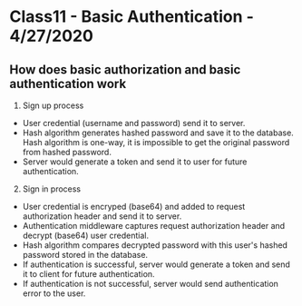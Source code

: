 # Class11 - Basic Authentication - 4/27/2020

## How does basic authorization and basic authentication work
1. Sign up process
  * User credential (username and password) send it to server.
  * Hash algorithm generates hashed password and save it to the database. Hash algorithm is one-way, it is impossible to get the original password from hashed password.
  * Server would generate a token and send it to user for future authentication.
2. Sign in process
  * User credential is encryped (base64) and added to request authorization header and send it to server.
  * Authentication middleware captures request authorization header and decrypt (base64) user credential.
  * Hash algorithm compares decrypted password with this user's hashed password stored in the database.
  * If authentication is successful, server would generate a token and send it to client for future authentication.
  * If authentication is not successful, server would send authentication error to the user.